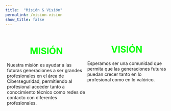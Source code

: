 ```yaml
---
title:  "Misión & Visión"
permalink: /mision-vision
show_title: false
---
```

<style>
.block-columns
{
  display: flex;
  margin-bottom: 1.75em;
  box-sizing: border-box;
}
.block-column
{
  flex-grow: 1;
  min-width: 0;
  word-break: break-word;
  overflow-wrap: break-word;
}
</style>

<div class="block-columns">
	<div class="block-column" style="width: 50%; padding:5px">
		<center><h1 style="color:#00FF00"><i class="fas fa-crosshairs"></i> MISIÓN</h1></center>
		<p class="has-text-align-justify">Nuestra misión es ayudar a las futuras generaciones a ser grandes profesionales en el área de Ciberseguridad, permitiendo al profesional acceder tanto a conocimiento técnico como redes de contacto con diferentes profesionales.</p>
	</div>
	<div class="block-column" style="width: 50%;">
		<center><h1 style="color:#00FF00"><i class="fas fa-eye"></i> VISIÓN</h1></center>
		<p class="has-text-align-justify">Esperamos ser una comunidad que permita que las generaciones futuras puedan crecer tanto en lo profesional como en lo valórico.</p>
	</div>
</div>
